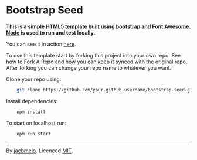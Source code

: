 # Bootstrap Seed

**This is a simple HTML5 template built using [bootstrap](http://getbootstrap.com/) and [Font Awesome](http://fontawesome.io/). [Node](https://nodejs.org/) is used to run and test locally.**

You can see it in action [here](https://jacbmelo.github.io/bootstrap-seed/).

To use this template start by forking this project into your own repo. See how to [Fork A Repo](https://help.github.com/articles/fork-a-repo/) and how you can [keep it synced with the original repo](https://help.github.com/articles/fork-a-repo/#keep-your-fork-synced). After forking you can change your repo name to whatever you want.

Clone your repo using:

```sh
    git clone https://github.com/your-github-username/bootstrap-seed.git
```

Install dependencies:

```sh
    npm install
```

To start on localhost run:

```sh
    npm run start
```

---
By [jacbmelo](http://jacbmelo.github.io). Licenced [MIT](LICENE).
